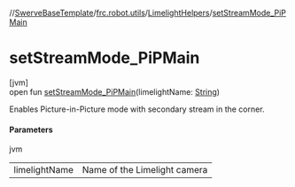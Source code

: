 //[SwerveBaseTemplate](../../../index.md)/[frc.robot.utils](../index.md)/[LimelightHelpers](index.md)/[setStreamMode_PiPMain](set-stream-mode_-pi-p-main.md)

# setStreamMode_PiPMain

[jvm]\
open fun [setStreamMode_PiPMain](set-stream-mode_-pi-p-main.md)(limelightName: [String](https://docs.oracle.com/javase/8/docs/api/java/lang/String.html))

Enables Picture-in-Picture mode with secondary stream in the corner.

#### Parameters

jvm

| | |
|---|---|
| limelightName | Name of the Limelight camera |
